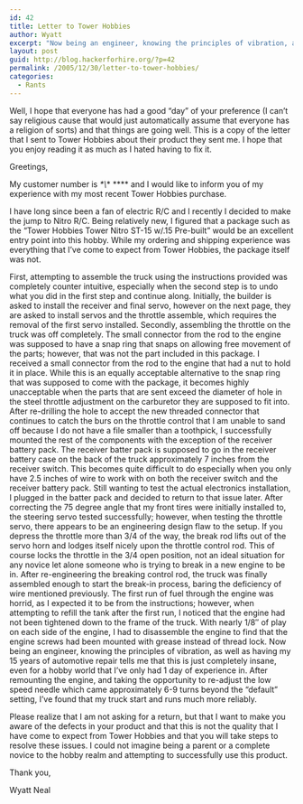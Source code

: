 ```yaml
---
id: 42
title: Letter to Tower Hobbies
author: Wyatt
excerpt: "Now being an engineer, knowing the principles of vibration, as well as having my 15 years of automotive repair tells me that this is just completely insane, even for a hobby world that I've only had 1 day of experience in."
layout: post
guid: http://blog.hackerforhire.org/?p=42
permalink: /2005/12/30/letter-to-tower-hobbies/
categories:
  - Rants
---
```

Well, I hope that everyone has had a good &#8220;day&#8221; of your preference (I can&#8217;t say religious cause that would just automatically assume that everyone has a religion of sorts) and that things are going well. This is a copy of the letter that I sent to Tower Hobbies about their product they sent me. I hope that you enjoy reading it as much as I hated having to fix it.  
<!--more-->

  
Greetings,

My customer number is *\*\\*\* \*\*** and I would like to inform you of my experience with my most recent Tower Hobbies purchase.

I have long since been a fan of electric R/C and I recently I decided to make the jump to Nitro R/C. Being relatively new, I figured that a package such as the &#8220;Tower Hobbies Tower Nitro ST-15 w/.15 Pre-built&#8221; would be an excellent entry point into this hobby. While my ordering and shipping experience was everything that I&#8217;ve come to expect from Tower Hobbies, the package itself was not.

First, attempting to assemble the truck using the instructions provided was completely counter intuitive, especially when the second step is to undo what you did in the first step and continue along. Initially, the builder is asked to install the receiver and final servo, however on the next page, they are asked to install servos and the throttle assemble, which requires the removal of the first servo installed. Secondly, assembling the throttle on the truck was off completely. The small connector from the rod to the engine was supposed to have a snap ring that snaps on allowing free movement of the parts; however, that was not the part included in this package. I received a small connector from the rod to the engine that had a nut to hold it in place. While this is an equally acceptable alternative to the snap ring that was supposed to come with the package, it becomes highly unacceptable when the parts that are sent exceed the diameter of hole in the steel throttle adjustment on the carburetor they are supposed to fit into. After re-drilling the hole to accept the new threaded connector that continues to catch the burs on the throttle control that I am unable to sand off because I do not have a file smaller than a toothpick, I successfully mounted the rest of the components with the exception of the receiver battery pack. The receiver batter pack is supposed to go in the receiver battery case on the back of the truck approximately 7 inches from the receiver switch. This becomes quite difficult to do especially when you only have 2.5 inches of wire to work with on both the receiver switch and the receiver battery pack. Still wanting to test the actual electronics installation, I plugged in the batter pack and decided to return to that issue later. After correcting the 75 degree angle that my front tires were initially installed to, the steering servo tested successfully; however, when testing the throttle servo, there appears to be an engineering design flaw to the setup. If you depress the throttle more than 3/4 of the way, the break rod lifts out of the servo horn and lodges itself nicely upon the throttle control rod. This of course locks the throttle in the 3/4 open position, not an ideal situation for any novice let alone someone who is trying to break in a new engine to be in. After re-engineering the breaking control rod, the truck was finally assembled enough to start the break-in process, baring the deficiency of wire mentioned previously. The first run of fuel through the engine was horrid, as I expected it to be from the instructions; however, when attempting to refill the tank after the first run, I noticed that the engine had not been tightened down to the frame of the truck. With nearly 1/8&#8243; of play on each side of the engine, I had to disassemble the engine to find that the engine screws had been mounted with grease instead of thread lock. Now being an engineer, knowing the principles of vibration, as well as having my 15 years of automotive repair tells me that this is just completely insane, even for a hobby world that I&#8217;ve only had 1 day of experience in. After remounting the engine, and taking the opportunity to re-adjust the low speed needle which came approximately 6-9 turns beyond the &#8220;default&#8221; setting, I&#8217;ve found that my truck start and runs much more reliably. 

Please realize that I am not asking for a return, but that I want to make you aware of the defects in your product and that this is not the quality that I have come to expect from Tower Hobbies and that you will take steps to resolve these issues. I could not imagine being a parent or a complete novice to the hobby realm and attempting to successfully use this product.

Thank you,

Wyatt Neal